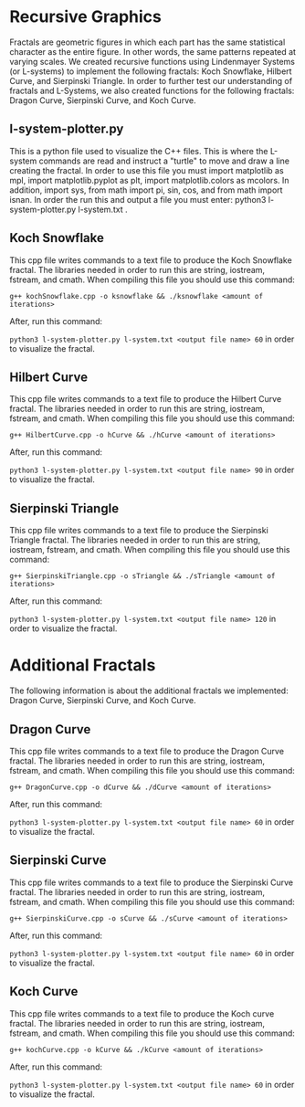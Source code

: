 # Recursive Graphics
Fractals are geometric figures in which each part has the same statistical character as the entire figure. In other words, the same patterns repeated at varying scales. We created recursive functions using Lindenmayer Systems (or L-systems) to implement the following fractals: Koch Snowflake, Hilbert Curve, and Sierpinski Triangle. 
In order to further test our understanding of fractals and L-Systems, we also created functions for the following fractals: Dragon Curve, Sierpinski Curve, and Koch Curve. 

## l-system-plotter.py
This is a python file used to visualize the C++ files. This is where the L-system commands are read and instruct a "turtle" to move and draw a line creating the fractal. In   order to use this file you must import matplotlib as mpl, import matplotlib.pyplot as plt, import matplotlib.colors as mcolors. In addition, import sys, from math import pi, sin, cos, and from math import isnan. In order the run this and output a file you must enter: python3 l-system-plotter.py l-system.txt <output file name> <degree of turn>. 
  
## Koch Snowflake
This cpp file writes commands to a text file to produce the Koch Snowflake fractal. The libraries needed in order to run this are string, iostream, fstream, and cmath. 
When compiling this file you should use this command: 

```g++ kochSnowflake.cpp -o ksnowflake && ./ksnowflake <amount of iterations>```

After, run this command: 

```python3 l-system-plotter.py l-system.txt <output file name> 60``` in order to visualize the fractal.
  
## Hilbert Curve
This cpp file writes commands to a text file to produce the Hilbert Curve fractal. The libraries needed in order to run this are string, iostream, fstream, and cmath. 
When compiling this file you should use this command: 

```g++ HilbertCurve.cpp -o hCurve && ./hCurve <amount of iterations>```

After, run this command: 

```python3 l-system-plotter.py l-system.txt <output file name> 90``` in order to visualize the fractal. 
  

## Sierpinski Triangle
This cpp file writes commands to a text file to produce the Sierpinski Triangle fractal. The libraries needed in order to run this are string, iostream, fstream, and cmath. 
When compiling this file you should use this command: 

```g++ SierpinskiTriangle.cpp -o sTriangle && ./sTriangle <amount of iterations>```

After, run this command: 

```python3 l-system-plotter.py l-system.txt <output file name> 120``` in order to visualize the fractal.
  
# Additional Fractals
The following information is about the additional fractals we implemented: Dragon Curve, Sierpinski Curve, and Koch Curve.
## Dragon Curve
This cpp file writes commands to a text file to produce the Dragon Curve fractal. The libraries needed in order to run this are string, iostream, fstream, and cmath. When compiling this file you should use this command: 

```g++ DragonCurve.cpp -o dCurve && ./dCurve <amount of iterations>```

After, run this command: 

```python3 l-system-plotter.py l-system.txt <output file name> 60``` in order to visualize the fractal. 
  

## Sierpinski Curve
This cpp file writes commands to a text file to produce the Sierpinski Curve fractal. The libraries needed in order to run this are string, iostream, fstream, and cmath. When compiling this file you should use this command: 

```g++ SierpinskiCurve.cpp -o sCurve && ./sCurve <amount of iterations>```

After, run this command: 

```python3 l-system-plotter.py l-system.txt <output file name> 60``` in order to visualize the fractal. 
  

## Koch Curve 
This cpp file writes commands to a text file to produce the Koch curve fractal. The libraries needed in order to run this are string, iostream, fstream, and cmath. When compiling this file you should use this command: 

```g++ kochCurve.cpp -o kCurve && ./kCurve <amount of iterations>``` 

After, run this command: 

```python3 l-system-plotter.py l-system.txt <output file name> 60``` in order to visualize the fractal. 
  
